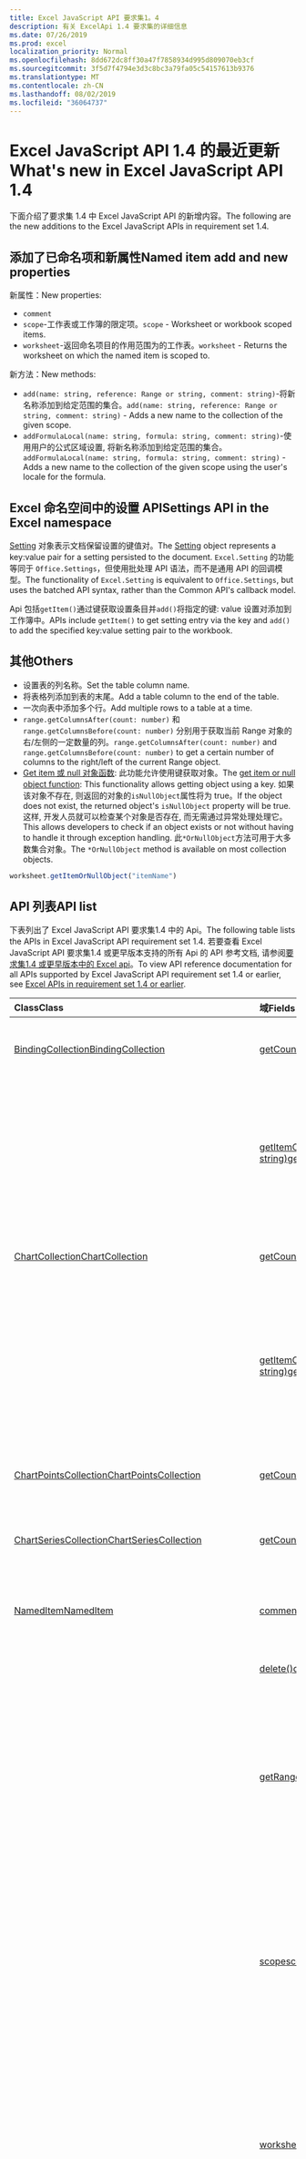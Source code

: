 ```yaml
---
title: Excel JavaScript API 要求集1。4
description: 有关 ExcelApi 1.4 要求集的详细信息
ms.date: 07/26/2019
ms.prod: excel
localization_priority: Normal
ms.openlocfilehash: 8dd672dc8ff30a47f7858934d995d809070eb3cf
ms.sourcegitcommit: 3f5d7f4794e3d3c8bc3a79fa05c54157613b9376
ms.translationtype: MT
ms.contentlocale: zh-CN
ms.lasthandoff: 08/02/2019
ms.locfileid: "36064737"
---
```

# <a name="whats-new-in-excel-javascript-api-14"></a><span data-ttu-id="84b2a-103">Excel JavaScript API 1.4 的最近更新</span><span class="sxs-lookup"><span data-stu-id="84b2a-103">What's new in Excel JavaScript API 1.4</span></span>

<span data-ttu-id="84b2a-104">下面介绍了要求集 1.4 中 Excel JavaScript API 的新增内容。</span><span class="sxs-lookup"><span data-stu-id="84b2a-104">The following are the new additions to the Excel JavaScript APIs in requirement set 1.4.</span></span>

## <a name="named-item-add-and-new-properties"></a><span data-ttu-id="84b2a-105">添加了已命名项和新属性</span><span class="sxs-lookup"><span data-stu-id="84b2a-105">Named item add and new properties</span></span>

<span data-ttu-id="84b2a-106">新属性：</span><span class="sxs-lookup"><span data-stu-id="84b2a-106">New properties:</span></span>

* `comment`
* <span data-ttu-id="84b2a-107">`scope`-工作表或工作簿的限定项。</span><span class="sxs-lookup"><span data-stu-id="84b2a-107">`scope` - Worksheet or workbook scoped items.</span></span>
* <span data-ttu-id="84b2a-108">`worksheet`-返回命名项目的作用范围为的工作表。</span><span class="sxs-lookup"><span data-stu-id="84b2a-108">`worksheet` - Returns the worksheet on which the named item is scoped to.</span></span>

<span data-ttu-id="84b2a-109">新方法：</span><span class="sxs-lookup"><span data-stu-id="84b2a-109">New methods:</span></span>

* <span data-ttu-id="84b2a-110">`add(name: string, reference: Range or string, comment: string)`-将新名称添加到给定范围的集合。</span><span class="sxs-lookup"><span data-stu-id="84b2a-110">`add(name: string, reference: Range or string, comment: string)` - Adds a new name to the collection of the given scope.</span></span>
* <span data-ttu-id="84b2a-111">`addFormulaLocal(name: string, formula: string, comment: string)`-使用用户的公式区域设置, 将新名称添加到给定范围的集合。</span><span class="sxs-lookup"><span data-stu-id="84b2a-111">`addFormulaLocal(name: string, formula: string, comment: string)` - Adds a new name to the collection of the given scope using the user's locale for the formula.</span></span>

## <a name="settings-api-in-the-excel-namespace"></a><span data-ttu-id="84b2a-112">Excel 命名空间中的设置 API</span><span class="sxs-lookup"><span data-stu-id="84b2a-112">Settings API in the Excel namespace</span></span>

<span data-ttu-id="84b2a-113">[Setting](/javascript/api/excel/excel.setting) 对象表示文档保留设置的键值对。</span><span class="sxs-lookup"><span data-stu-id="84b2a-113">The [Setting](/javascript/api/excel/excel.setting) object represents a key:value pair for a setting persisted to the document.</span></span> <span data-ttu-id="84b2a-114">`Excel.Setting` 的功能等同于 `Office.Settings`，但使用批处理 API 语法，而不是通用 API 的回调模型。</span><span class="sxs-lookup"><span data-stu-id="84b2a-114">The functionality of `Excel.Setting` is equivalent to `Office.Settings`, but uses the batched API syntax, rather than the Common API's callback model.</span></span>

<span data-ttu-id="84b2a-115">Api 包括`getItem()`通过键获取设置条目并`add()`将指定的键: value 设置对添加到工作簿中。</span><span class="sxs-lookup"><span data-stu-id="84b2a-115">APIs include `getItem()` to get setting entry via the key and `add()` to add the specified key:value setting pair to the workbook.</span></span>

## <a name="others"></a><span data-ttu-id="84b2a-116">其他</span><span class="sxs-lookup"><span data-stu-id="84b2a-116">Others</span></span>

* <span data-ttu-id="84b2a-117">设置表的列名称。</span><span class="sxs-lookup"><span data-stu-id="84b2a-117">Set the table column name.</span></span>
* <span data-ttu-id="84b2a-118">将表格列添加到表的末尾。</span><span class="sxs-lookup"><span data-stu-id="84b2a-118">Add a table column to the end of the table.</span></span>
* <span data-ttu-id="84b2a-119">一次向表中添加多个行。</span><span class="sxs-lookup"><span data-stu-id="84b2a-119">Add multiple rows to a table at a time.</span></span>
* <span data-ttu-id="84b2a-120">`range.getColumnsAfter(count: number)` 和 `range.getColumnsBefore(count: number)` 分别用于获取当前 Range 对象的右/左侧的一定数量的列。</span><span class="sxs-lookup"><span data-stu-id="84b2a-120">`range.getColumnsAfter(count: number)` and `range.getColumnsBefore(count: number)` to get a certain number of columns to the right/left of the current Range object.</span></span>
* <span data-ttu-id="84b2a-121">[Get item 或 null 对象函数](../../excel/excel-add-ins-advanced-concepts.md#ornullobject-methods): 此功能允许使用键获取对象。</span><span class="sxs-lookup"><span data-stu-id="84b2a-121">The [get item or null object function](../../excel/excel-add-ins-advanced-concepts.md#ornullobject-methods): This functionality allows getting object using a key.</span></span> <span data-ttu-id="84b2a-122">如果该对象不存在, 则返回的对象的`isNullObject`属性将为 true。</span><span class="sxs-lookup"><span data-stu-id="84b2a-122">If the object does not exist, the returned object's `isNullObject` property will be true.</span></span> <span data-ttu-id="84b2a-123">这样, 开发人员就可以检查某个对象是否存在, 而无需通过异常处理处理它。</span><span class="sxs-lookup"><span data-stu-id="84b2a-123">This allows developers to check if an object exists or not without having to handle it through exception handling.</span></span> <span data-ttu-id="84b2a-124">此`*OrNullObject`方法可用于大多数集合对象。</span><span class="sxs-lookup"><span data-stu-id="84b2a-124">The `*OrNullObject` method is available on most collection objects.</span></span>

```javascript
worksheet.getItemOrNullObject("itemName")
```

## <a name="api-list"></a><span data-ttu-id="84b2a-125">API 列表</span><span class="sxs-lookup"><span data-stu-id="84b2a-125">API list</span></span>

<span data-ttu-id="84b2a-126">下表列出了 Excel JavaScript API 要求集1.4 中的 Api。</span><span class="sxs-lookup"><span data-stu-id="84b2a-126">The following table lists the APIs in Excel JavaScript API requirement set 1.4.</span></span> <span data-ttu-id="84b2a-127">若要查看 Excel JavaScript API 要求集1.4 或更早版本支持的所有 Api 的 API 参考文档, 请参阅[要求集1.4 或更早版本中的 Excel api](/javascript/api/excel?view=excel-js-1.4)。</span><span class="sxs-lookup"><span data-stu-id="84b2a-127">To view API reference documentation for all APIs supported by Excel JavaScript API requirement set 1.4 or earlier, see [Excel APIs in requirement set 1.4 or earlier](/javascript/api/excel?view=excel-js-1.4).</span></span>

| <span data-ttu-id="84b2a-128">Class</span><span class="sxs-lookup"><span data-stu-id="84b2a-128">Class</span></span> | <span data-ttu-id="84b2a-129">域</span><span class="sxs-lookup"><span data-stu-id="84b2a-129">Fields</span></span> | <span data-ttu-id="84b2a-130">说明</span><span class="sxs-lookup"><span data-stu-id="84b2a-130">Description</span></span> |
|:---|:---|:---|
|[<span data-ttu-id="84b2a-131">BindingCollection</span><span class="sxs-lookup"><span data-stu-id="84b2a-131">BindingCollection</span></span>](/javascript/api/excel/excel.bindingcollection)|[<span data-ttu-id="84b2a-132">getCount()</span><span class="sxs-lookup"><span data-stu-id="84b2a-132">getCount()</span></span>](/javascript/api/excel/excel.bindingcollection#getcount--)|<span data-ttu-id="84b2a-133">获取集合中的绑定数量。</span><span class="sxs-lookup"><span data-stu-id="84b2a-133">Gets the number of bindings in the collection.</span></span>|
||[<span data-ttu-id="84b2a-134">getItemOrNullObject(id: string)</span><span class="sxs-lookup"><span data-stu-id="84b2a-134">getItemOrNullObject(id: string)</span></span>](/javascript/api/excel/excel.bindingcollection#getitemornullobject-id-)|<span data-ttu-id="84b2a-135">按 ID 获取 Binding 对象。</span><span class="sxs-lookup"><span data-stu-id="84b2a-135">Gets a binding object by ID.</span></span> <span data-ttu-id="84b2a-136">如果没有 Binding 对象，将返回 NULL 对象。</span><span class="sxs-lookup"><span data-stu-id="84b2a-136">If the binding object does not exist, will return a null object.</span></span>|
|[<span data-ttu-id="84b2a-137">ChartCollection</span><span class="sxs-lookup"><span data-stu-id="84b2a-137">ChartCollection</span></span>](/javascript/api/excel/excel.chartcollection)|[<span data-ttu-id="84b2a-138">getCount()</span><span class="sxs-lookup"><span data-stu-id="84b2a-138">getCount()</span></span>](/javascript/api/excel/excel.chartcollection#getcount--)|<span data-ttu-id="84b2a-139">返回工作表中的图表数。</span><span class="sxs-lookup"><span data-stu-id="84b2a-139">Returns the number of charts in the worksheet.</span></span>|
||[<span data-ttu-id="84b2a-140">getItemOrNullObject(name: string)</span><span class="sxs-lookup"><span data-stu-id="84b2a-140">getItemOrNullObject(name: string)</span></span>](/javascript/api/excel/excel.chartcollection#getitemornullobject-name-)|<span data-ttu-id="84b2a-141">使用图表名称获取图表。</span><span class="sxs-lookup"><span data-stu-id="84b2a-141">Gets a chart using its name.</span></span> <span data-ttu-id="84b2a-142">如果存在多个名称相同的图表，将返回第一个图表。</span><span class="sxs-lookup"><span data-stu-id="84b2a-142">If there are multiple charts with the same name, the first one will be returned.</span></span>|
|[<span data-ttu-id="84b2a-143">ChartPointsCollection</span><span class="sxs-lookup"><span data-stu-id="84b2a-143">ChartPointsCollection</span></span>](/javascript/api/excel/excel.chartpointscollection)|[<span data-ttu-id="84b2a-144">getCount()</span><span class="sxs-lookup"><span data-stu-id="84b2a-144">getCount()</span></span>](/javascript/api/excel/excel.chartpointscollection#getcount--)|<span data-ttu-id="84b2a-145">返回系列中的图表点数。</span><span class="sxs-lookup"><span data-stu-id="84b2a-145">Returns the number of chart points in the series.</span></span>|
|[<span data-ttu-id="84b2a-146">ChartSeriesCollection</span><span class="sxs-lookup"><span data-stu-id="84b2a-146">ChartSeriesCollection</span></span>](/javascript/api/excel/excel.chartseriescollection)|[<span data-ttu-id="84b2a-147">getCount()</span><span class="sxs-lookup"><span data-stu-id="84b2a-147">getCount()</span></span>](/javascript/api/excel/excel.chartseriescollection#getcount--)|<span data-ttu-id="84b2a-148">返回集合中的系列数量。</span><span class="sxs-lookup"><span data-stu-id="84b2a-148">Returns the number of series in the collection.</span></span>|
|[<span data-ttu-id="84b2a-149">NamedItem</span><span class="sxs-lookup"><span data-stu-id="84b2a-149">NamedItem</span></span>](/javascript/api/excel/excel.nameditem)|[<span data-ttu-id="84b2a-150">comment</span><span class="sxs-lookup"><span data-stu-id="84b2a-150">comment</span></span>](/javascript/api/excel/excel.nameditem#comment)|<span data-ttu-id="84b2a-151">表示与此名称相关联的注释。</span><span class="sxs-lookup"><span data-stu-id="84b2a-151">Represents the comment associated with this name.</span></span>|
||[<span data-ttu-id="84b2a-152">delete()</span><span class="sxs-lookup"><span data-stu-id="84b2a-152">delete()</span></span>](/javascript/api/excel/excel.nameditem#delete--)|<span data-ttu-id="84b2a-153">删除给定的名称。</span><span class="sxs-lookup"><span data-stu-id="84b2a-153">Deletes the given name.</span></span>|
||[<span data-ttu-id="84b2a-154">getRangeOrNullObject()</span><span class="sxs-lookup"><span data-stu-id="84b2a-154">getRangeOrNullObject()</span></span>](/javascript/api/excel/excel.nameditem#getrangeornullobject--)|<span data-ttu-id="84b2a-155">返回与名称相关联的 Range 对象。</span><span class="sxs-lookup"><span data-stu-id="84b2a-155">Returns the range object that is associated with the name.</span></span> <span data-ttu-id="84b2a-156">如果已命名项的类型不是 Range，将返回 NULL 对象。</span><span class="sxs-lookup"><span data-stu-id="84b2a-156">Returns a null object if the named item's type is not a range.</span></span>|
||[<span data-ttu-id="84b2a-157">scope</span><span class="sxs-lookup"><span data-stu-id="84b2a-157">scope</span></span>](/javascript/api/excel/excel.nameditem#scope)|<span data-ttu-id="84b2a-158">指明是否将 name 限定到工作簿或特定工作表。</span><span class="sxs-lookup"><span data-stu-id="84b2a-158">Indicates whether the name is scoped to the workbook or to a specific worksheet.</span></span> <span data-ttu-id="84b2a-159">可能的值为: 工作表、工作簿。</span><span class="sxs-lookup"><span data-stu-id="84b2a-159">Possible values are: Worksheet, Workbook.</span></span> <span data-ttu-id="84b2a-160">只读。</span><span class="sxs-lookup"><span data-stu-id="84b2a-160">Read-only.</span></span>|
||[<span data-ttu-id="84b2a-161">worksheet</span><span class="sxs-lookup"><span data-stu-id="84b2a-161">worksheet</span></span>](/javascript/api/excel/excel.nameditem#worksheet)|<span data-ttu-id="84b2a-162">返回已命名项限定到的工作表。</span><span class="sxs-lookup"><span data-stu-id="84b2a-162">Returns the worksheet on which the named item is scoped to.</span></span> <span data-ttu-id="84b2a-163">如果项目的作用域改为工作簿, 则会引发错误。</span><span class="sxs-lookup"><span data-stu-id="84b2a-163">Throws an error if the item is scoped to the workbook instead.</span></span>|
||[<span data-ttu-id="84b2a-164">worksheetOrNullObject</span><span class="sxs-lookup"><span data-stu-id="84b2a-164">worksheetOrNullObject</span></span>](/javascript/api/excel/excel.nameditem#worksheetornullobject)|<span data-ttu-id="84b2a-165">返回已命名项限定到的工作表。</span><span class="sxs-lookup"><span data-stu-id="84b2a-165">Returns the worksheet on which the named item is scoped to.</span></span> <span data-ttu-id="84b2a-166">如果项改为限定到工作簿，将返回 NULL 对象。</span><span class="sxs-lookup"><span data-stu-id="84b2a-166">Returns a null object if the item is scoped to the workbook instead.</span></span>|
|[<span data-ttu-id="84b2a-167">NamedItemCollection</span><span class="sxs-lookup"><span data-stu-id="84b2a-167">NamedItemCollection</span></span>](/javascript/api/excel/excel.nameditemcollection)|[<span data-ttu-id="84b2a-168">add (name: string, reference: Range \| string, comment？: string)</span><span class="sxs-lookup"><span data-stu-id="84b2a-168">add(name: string, reference: Range \| string, comment?: string)</span></span>](/javascript/api/excel/excel.nameditemcollection#add-name--reference--comment-)|<span data-ttu-id="84b2a-169">将新名称添加到给定范围的集合。</span><span class="sxs-lookup"><span data-stu-id="84b2a-169">Adds a new name to the collection of the given scope.</span></span>|
||[<span data-ttu-id="84b2a-170">addFormulaLocal (name: string, formula: string, comment？: string)</span><span class="sxs-lookup"><span data-stu-id="84b2a-170">addFormulaLocal(name: string, formula: string, comment?: string)</span></span>](/javascript/api/excel/excel.nameditemcollection#addformulalocal-name--formula--comment-)|<span data-ttu-id="84b2a-171">使用用户的公式区域设置，将新名称添加到给定范围的集合。</span><span class="sxs-lookup"><span data-stu-id="84b2a-171">Adds a new name to the collection of the given scope using the user's locale for the formula.</span></span>|
||[<span data-ttu-id="84b2a-172">getCount()</span><span class="sxs-lookup"><span data-stu-id="84b2a-172">getCount()</span></span>](/javascript/api/excel/excel.nameditemcollection#getcount--)|<span data-ttu-id="84b2a-173">获取集合中已命名项的数量。</span><span class="sxs-lookup"><span data-stu-id="84b2a-173">Gets the number of named items in the collection.</span></span>|
||[<span data-ttu-id="84b2a-174">getItemOrNullObject(name: string)</span><span class="sxs-lookup"><span data-stu-id="84b2a-174">getItemOrNullObject(name: string)</span></span>](/javascript/api/excel/excel.nameditemcollection#getitemornullobject-name-)|<span data-ttu-id="84b2a-175">使用其名称获取 NamedItem 对象。</span><span class="sxs-lookup"><span data-stu-id="84b2a-175">Gets a NamedItem object using its name.</span></span> <span data-ttu-id="84b2a-176">如果没有 NamedItem 对象，将返回 NULL 对象。</span><span class="sxs-lookup"><span data-stu-id="84b2a-176">If the nameditem object does not exist, will return a null object.</span></span>|
|[<span data-ttu-id="84b2a-177">PivotTableCollection</span><span class="sxs-lookup"><span data-stu-id="84b2a-177">PivotTableCollection</span></span>](/javascript/api/excel/excel.pivottablecollection)|[<span data-ttu-id="84b2a-178">getCount()</span><span class="sxs-lookup"><span data-stu-id="84b2a-178">getCount()</span></span>](/javascript/api/excel/excel.pivottablecollection#getcount--)|<span data-ttu-id="84b2a-179">获取集合中的数据透视表的数量。</span><span class="sxs-lookup"><span data-stu-id="84b2a-179">Gets the number of pivot tables in the collection.</span></span>|
||[<span data-ttu-id="84b2a-180">getItemOrNullObject(name: string)</span><span class="sxs-lookup"><span data-stu-id="84b2a-180">getItemOrNullObject(name: string)</span></span>](/javascript/api/excel/excel.pivottablecollection#getitemornullobject-name-)|<span data-ttu-id="84b2a-181">按 PivotTable 对象的名称获取此对象。</span><span class="sxs-lookup"><span data-stu-id="84b2a-181">Gets a PivotTable by name.</span></span> <span data-ttu-id="84b2a-182">如果没有 PivotTable 对象，将返回 NULL 对象。</span><span class="sxs-lookup"><span data-stu-id="84b2a-182">If the PivotTable does not exist, will return a null object.</span></span>|
|[<span data-ttu-id="84b2a-183">Range</span><span class="sxs-lookup"><span data-stu-id="84b2a-183">Range</span></span>](/javascript/api/excel/excel.range)|[<span data-ttu-id="84b2a-184">getIntersectionOrNullObject (anotherRange: Range \|字符串)</span><span class="sxs-lookup"><span data-stu-id="84b2a-184">getIntersectionOrNullObject(anotherRange: Range \| string)</span></span>](/javascript/api/excel/excel.range#getintersectionornullobject-anotherrange-)|<span data-ttu-id="84b2a-185">获取表示指定区域的矩形交集的 range 对象。</span><span class="sxs-lookup"><span data-stu-id="84b2a-185">Gets the range object that represents the rectangular intersection of the given ranges.</span></span> <span data-ttu-id="84b2a-186">如果找不到任何交集，则此方法返回空对象。</span><span class="sxs-lookup"><span data-stu-id="84b2a-186">If no intersection is found, will return a null object.</span></span>|
||[<span data-ttu-id="84b2a-187">getUsedRangeOrNullObject (valuesOnly？: 布尔值)</span><span class="sxs-lookup"><span data-stu-id="84b2a-187">getUsedRangeOrNullObject(valuesOnly?: boolean)</span></span>](/javascript/api/excel/excel.range#getusedrangeornullobject-valuesonly-)|<span data-ttu-id="84b2a-p113">返回指定 Range 对象的所用区域。如果区域内没有使用单元格，此函数将返回 NULL 对象。</span><span class="sxs-lookup"><span data-stu-id="84b2a-p113">Returns the used range of the given range object. If there are no used cells within the range, this function will return a null object.</span></span>|
|[<span data-ttu-id="84b2a-190">RangeViewCollection</span><span class="sxs-lookup"><span data-stu-id="84b2a-190">RangeViewCollection</span></span>](/javascript/api/excel/excel.rangeviewcollection)|[<span data-ttu-id="84b2a-191">getCount()</span><span class="sxs-lookup"><span data-stu-id="84b2a-191">getCount()</span></span>](/javascript/api/excel/excel.rangeviewcollection#getcount--)|<span data-ttu-id="84b2a-192">获取集合中 RangeView 对象的数量。</span><span class="sxs-lookup"><span data-stu-id="84b2a-192">Gets the number of RangeView objects in the collection.</span></span>|
|[<span data-ttu-id="84b2a-193">设置</span><span class="sxs-lookup"><span data-stu-id="84b2a-193">Setting</span></span>](/javascript/api/excel/excel.setting)|[<span data-ttu-id="84b2a-194">delete()</span><span class="sxs-lookup"><span data-stu-id="84b2a-194">delete()</span></span>](/javascript/api/excel/excel.setting#delete--)|<span data-ttu-id="84b2a-195">删除 Setting 对象。</span><span class="sxs-lookup"><span data-stu-id="84b2a-195">Deletes the setting.</span></span>|
||[<span data-ttu-id="84b2a-196">key</span><span class="sxs-lookup"><span data-stu-id="84b2a-196">key</span></span>](/javascript/api/excel/excel.setting#key)|<span data-ttu-id="84b2a-197">返回表示 setting 对象的 ID 的键。</span><span class="sxs-lookup"><span data-stu-id="84b2a-197">Returns the key that represents the id of the Setting.</span></span> <span data-ttu-id="84b2a-198">只读。</span><span class="sxs-lookup"><span data-stu-id="84b2a-198">Read-only.</span></span>|
||[<span data-ttu-id="84b2a-199">value</span><span class="sxs-lookup"><span data-stu-id="84b2a-199">value</span></span>](/javascript/api/excel/excel.setting#value)|<span data-ttu-id="84b2a-200">表示为此设置存储的值。</span><span class="sxs-lookup"><span data-stu-id="84b2a-200">Represents the value stored for this setting.</span></span>|
|[<span data-ttu-id="84b2a-201">SettingCollection</span><span class="sxs-lookup"><span data-stu-id="84b2a-201">SettingCollection</span></span>](/javascript/api/excel/excel.settingcollection)|[<span data-ttu-id="84b2a-202">add (key: string, value: string \| number \| boolean \| Date \| Array<any> \| any)</span><span class="sxs-lookup"><span data-stu-id="84b2a-202">add(key: string, value: string \| number \| boolean \| Date \| Array<any> \| any)</span></span>](/javascript/api/excel/excel.settingcollection#add-key--value-)|<span data-ttu-id="84b2a-203">设置指定的 Setting 对象，或将其添加到工作簿中。</span><span class="sxs-lookup"><span data-stu-id="84b2a-203">Sets or adds the specified setting to the workbook.</span></span>|
||[<span data-ttu-id="84b2a-204">getCount()</span><span class="sxs-lookup"><span data-stu-id="84b2a-204">getCount()</span></span>](/javascript/api/excel/excel.settingcollection#getcount--)|<span data-ttu-id="84b2a-205">获取集合中的 Setting 对象的数量。</span><span class="sxs-lookup"><span data-stu-id="84b2a-205">Gets the number of Settings in the collection.</span></span>|
||[<span data-ttu-id="84b2a-206">getItem(key: string)</span><span class="sxs-lookup"><span data-stu-id="84b2a-206">getItem(key: string)</span></span>](/javascript/api/excel/excel.settingcollection#getitem-key-)|<span data-ttu-id="84b2a-207">按键获取 Setting 项。</span><span class="sxs-lookup"><span data-stu-id="84b2a-207">Gets a Setting entry via the key.</span></span>|
||[<span data-ttu-id="84b2a-208">getItemOrNullObject(key: string)</span><span class="sxs-lookup"><span data-stu-id="84b2a-208">getItemOrNullObject(key: string)</span></span>](/javascript/api/excel/excel.settingcollection#getitemornullobject-key-)|<span data-ttu-id="84b2a-209">按键获取 Setting 项。</span><span class="sxs-lookup"><span data-stu-id="84b2a-209">Gets a Setting entry via the key.</span></span> <span data-ttu-id="84b2a-210">如果没有 Setting 项，将返回 NULL 对象。</span><span class="sxs-lookup"><span data-stu-id="84b2a-210">If the Setting does not exist, will return a null object.</span></span>|
||[<span data-ttu-id="84b2a-211">items</span><span class="sxs-lookup"><span data-stu-id="84b2a-211">items</span></span>](/javascript/api/excel/excel.settingcollection#items)|<span data-ttu-id="84b2a-212">获取此集合中已加载的子项。</span><span class="sxs-lookup"><span data-stu-id="84b2a-212">Gets the loaded child items in this collection.</span></span>|
||[<span data-ttu-id="84b2a-213">onSettingsChanged</span><span class="sxs-lookup"><span data-stu-id="84b2a-213">onSettingsChanged</span></span>](/javascript/api/excel/excel.settingcollection#onsettingschanged)|<span data-ttu-id="84b2a-214">当文档中的设置变化时发生。</span><span class="sxs-lookup"><span data-stu-id="84b2a-214">Occurs when the Settings in the document are changed.</span></span>|
|[<span data-ttu-id="84b2a-215">SettingsChangedEventArgs</span><span class="sxs-lookup"><span data-stu-id="84b2a-215">SettingsChangedEventArgs</span></span>](/javascript/api/excel/excel.settingschangedeventargs)|[<span data-ttu-id="84b2a-216">settings</span><span class="sxs-lookup"><span data-stu-id="84b2a-216">settings</span></span>](/javascript/api/excel/excel.settingschangedeventargs#settings)|<span data-ttu-id="84b2a-217">获取表示引发了 SettingsChanged 事件的 binding 的 setting 对象。</span><span class="sxs-lookup"><span data-stu-id="84b2a-217">Gets the Setting object that represents the binding that raised the SettingsChanged event</span></span>|
|[<span data-ttu-id="84b2a-218">TableCollection</span><span class="sxs-lookup"><span data-stu-id="84b2a-218">TableCollection</span></span>](/javascript/api/excel/excel.tablecollection)|[<span data-ttu-id="84b2a-219">getCount()</span><span class="sxs-lookup"><span data-stu-id="84b2a-219">getCount()</span></span>](/javascript/api/excel/excel.tablecollection#getcount--)|<span data-ttu-id="84b2a-220">获取集合中的表数量。</span><span class="sxs-lookup"><span data-stu-id="84b2a-220">Gets the number of tables in the collection.</span></span>|
||[<span data-ttu-id="84b2a-221">getItemOrNullObject(key: string)</span><span class="sxs-lookup"><span data-stu-id="84b2a-221">getItemOrNullObject(key: string)</span></span>](/javascript/api/excel/excel.tablecollection#getitemornullobject-key-)|<span data-ttu-id="84b2a-222">按名称或 ID 获取表。</span><span class="sxs-lookup"><span data-stu-id="84b2a-222">Gets a table by Name or ID.</span></span> <span data-ttu-id="84b2a-223">如果没有表，将返回 NULL 对象。</span><span class="sxs-lookup"><span data-stu-id="84b2a-223">If the table does not exist, will return a null object.</span></span>|
|[<span data-ttu-id="84b2a-224">TableColumnCollection</span><span class="sxs-lookup"><span data-stu-id="84b2a-224">TableColumnCollection</span></span>](/javascript/api/excel/excel.tablecolumncollection)|[<span data-ttu-id="84b2a-225">getCount()</span><span class="sxs-lookup"><span data-stu-id="84b2a-225">getCount()</span></span>](/javascript/api/excel/excel.tablecolumncollection#getcount--)|<span data-ttu-id="84b2a-226">获取表中的列数。</span><span class="sxs-lookup"><span data-stu-id="84b2a-226">Gets the number of columns in the table.</span></span>|
||[<span data-ttu-id="84b2a-227">getItemOrNullObject (key: 数字\|字符串)</span><span class="sxs-lookup"><span data-stu-id="84b2a-227">getItemOrNullObject(key: number \| string)</span></span>](/javascript/api/excel/excel.tablecolumncollection#getitemornullobject-key-)|<span data-ttu-id="84b2a-228">按名称或 ID 获取 column 对象。</span><span class="sxs-lookup"><span data-stu-id="84b2a-228">Gets a column object by Name or ID.</span></span> <span data-ttu-id="84b2a-229">如果没有 column 对象，将返回 NULL 对象。</span><span class="sxs-lookup"><span data-stu-id="84b2a-229">If the column does not exist, will return a null object.</span></span>|
|[<span data-ttu-id="84b2a-230">TableRowCollection</span><span class="sxs-lookup"><span data-stu-id="84b2a-230">TableRowCollection</span></span>](/javascript/api/excel/excel.tablerowcollection)|[<span data-ttu-id="84b2a-231">getCount()</span><span class="sxs-lookup"><span data-stu-id="84b2a-231">getCount()</span></span>](/javascript/api/excel/excel.tablerowcollection#getcount--)|<span data-ttu-id="84b2a-232">获取表格中的行数。</span><span class="sxs-lookup"><span data-stu-id="84b2a-232">Gets the number of rows in the table.</span></span>|
|[<span data-ttu-id="84b2a-233">Workbook</span><span class="sxs-lookup"><span data-stu-id="84b2a-233">Workbook</span></span>](/javascript/api/excel/excel.workbook)|[<span data-ttu-id="84b2a-234">settings</span><span class="sxs-lookup"><span data-stu-id="84b2a-234">settings</span></span>](/javascript/api/excel/excel.workbook#settings)|<span data-ttu-id="84b2a-235">表示一组与 workbook 相关联的 setting 对象。</span><span class="sxs-lookup"><span data-stu-id="84b2a-235">Represents a collection of Settings associated with the workbook.</span></span> <span data-ttu-id="84b2a-236">只读。</span><span class="sxs-lookup"><span data-stu-id="84b2a-236">Read-only.</span></span>|
|[<span data-ttu-id="84b2a-237">Worksheet</span><span class="sxs-lookup"><span data-stu-id="84b2a-237">Worksheet</span></span>](/javascript/api/excel/excel.worksheet)|[<span data-ttu-id="84b2a-238">getUsedRangeOrNullObject (valuesOnly？: 布尔值)</span><span class="sxs-lookup"><span data-stu-id="84b2a-238">getUsedRangeOrNullObject(valuesOnly?: boolean)</span></span>](/javascript/api/excel/excel.worksheet#getusedrangeornullobject-valuesonly-)|<span data-ttu-id="84b2a-p119">使用的区域是包含分配了值或格式的任意单元格的最小区域。如果整个工作表为空，此函数将返回 NULL 对象。</span><span class="sxs-lookup"><span data-stu-id="84b2a-p119">The used range is the smallest range that encompasses any cells that have a value or formatting assigned to them. If the entire worksheet is blank, this function will return a null object.</span></span>|
||[<span data-ttu-id="84b2a-241">名称</span><span class="sxs-lookup"><span data-stu-id="84b2a-241">names</span></span>](/javascript/api/excel/excel.worksheet#names)|<span data-ttu-id="84b2a-242">一组范围限定到当前工作表的名称。</span><span class="sxs-lookup"><span data-stu-id="84b2a-242">Collection of names scoped to the current worksheet.</span></span> <span data-ttu-id="84b2a-243">只读。</span><span class="sxs-lookup"><span data-stu-id="84b2a-243">Read-only.</span></span>|
|[<span data-ttu-id="84b2a-244">WorksheetCollection</span><span class="sxs-lookup"><span data-stu-id="84b2a-244">WorksheetCollection</span></span>](/javascript/api/excel/excel.worksheetcollection)|[<span data-ttu-id="84b2a-245">getCount (visibleOnly？: 布尔值)</span><span class="sxs-lookup"><span data-stu-id="84b2a-245">getCount(visibleOnly?: boolean)</span></span>](/javascript/api/excel/excel.worksheetcollection#getcount-visibleonly-)|<span data-ttu-id="84b2a-246">获取集合中的工作表数量。</span><span class="sxs-lookup"><span data-stu-id="84b2a-246">Gets the number of worksheets in the collection.</span></span>|
||[<span data-ttu-id="84b2a-247">getItemOrNullObject(key: string)</span><span class="sxs-lookup"><span data-stu-id="84b2a-247">getItemOrNullObject(key: string)</span></span>](/javascript/api/excel/excel.worksheetcollection#getitemornullobject-key-)|<span data-ttu-id="84b2a-248">按 Worksheet 对象的名称或 ID 获取此对象。</span><span class="sxs-lookup"><span data-stu-id="84b2a-248">Gets a worksheet object using its Name or ID.</span></span> <span data-ttu-id="84b2a-249">如果没有 Worksheet 对象，将返回 NULL 对象。</span><span class="sxs-lookup"><span data-stu-id="84b2a-249">If the worksheet does not exist, will return a null object.</span></span>|

## <a name="see-also"></a><span data-ttu-id="84b2a-250">另请参阅</span><span class="sxs-lookup"><span data-stu-id="84b2a-250">See also</span></span>

- [<span data-ttu-id="84b2a-251">Excel JavaScript API 参考文档</span><span class="sxs-lookup"><span data-stu-id="84b2a-251">Excel JavaScript API Reference Documentation</span></span>](/javascript/api/excel?view=excel-js-1.4)
- [<span data-ttu-id="84b2a-252">Excel JavaScript API 要求集</span><span class="sxs-lookup"><span data-stu-id="84b2a-252">Excel JavaScript API requirement sets</span></span>](./excel-api-requirement-sets.md)
